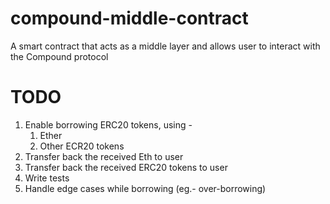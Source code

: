 # compound-middle-contract
A smart contract that acts as a middle layer and allows user to interact with the Compound protocol

# TODO
1. Enable borrowing ERC20 tokens, using - 
    1. Ether
    2. Other ECR20 tokens
2. Transfer back the received Eth to user
3. Transfer back the received ERC20 tokens to user
4. Write tests
5. Handle edge cases while borrowing (eg.- over-borrowing)